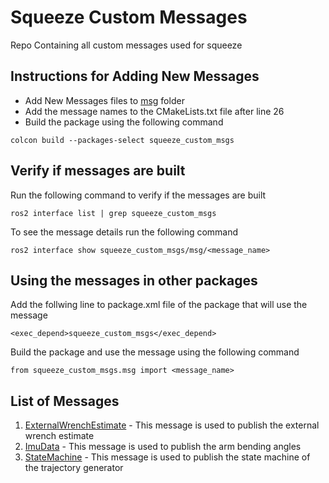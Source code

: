 # Squeeze Custom Messages
Repo Containing all custom messages used for squeeze

## Instructions for Adding New Messages

 - Add New Messages files to [msg](msg) folder
 - Add the message names to the CMakeLists.txt file after line 26
 - Build the package using the following command
```
colcon build --packages-select squeeze_custom_msgs
```

## Verify if messages are built

Run the following command to verify if the messages are built
```
ros2 interface list | grep squeeze_custom_msgs
```
To see the message details run the following command
```
ros2 interface show squeeze_custom_msgs/msg/<message_name>
```

## Using the messages in other packages

Add the follwing line to package.xml file of the package that will use the message

```
<exec_depend>squeeze_custom_msgs</exec_depend>
```

Build the package and use the message using the following command

```
from squeeze_custom_msgs.msg import <message_name>
```

## List of Messages 
 1. [ExternalWrenchEstimate](msg/ExternalWrenchEstimate.msg) - This message is used to publish the external wrench estimate
 2. [ImuData](msg/ImuData.msg) - This message is used to publish the arm bending angles
 3. [StateMachine](msg/StateMachine.msg) - This message is used to publish the state machine of the trajectory generator
